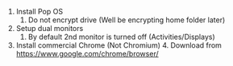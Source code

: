 1. Install Pop OS
    1. Do not encrypt drive (Well be encrypting home folder later)
2. Setup dual monitors
    1. By default 2nd monitor is turned off (Activities/Displays)
3. Install commercial Chrome (Not Chromium)
    4.  Download from https://www.google.com/chrome/browser/
<!--stackedit_data:
eyJoaXN0b3J5IjpbMzA1NzM4MDE2XX0=
-->